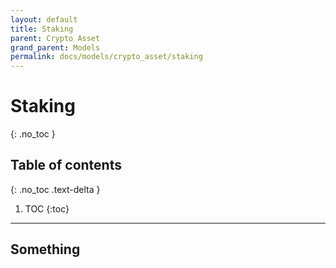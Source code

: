 ```yaml
---
layout: default
title: Staking
parent: Crypto Asset
grand_parent: Models
permalink: docs/models/crypto_asset/staking
---
```


# Staking
{: .no_toc }

## Table of contents
{: .no_toc .text-delta }

1. TOC
{:toc}

---

## Something